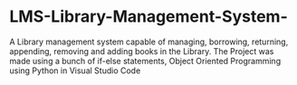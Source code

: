 # LMS-Library-Management-System-
A Library management system capable of managing, borrowing,  returning, appending, removing and adding books in the Library. The Project was made using a  bunch of if-else statements, Object Oriented Programming using Python in Visual Studio Code
